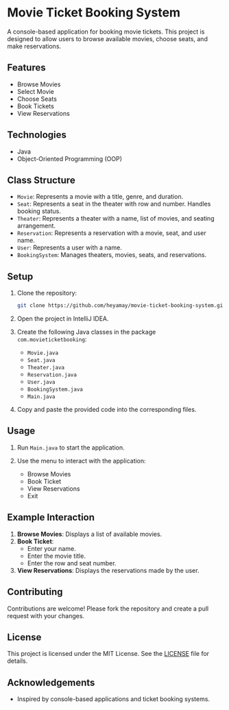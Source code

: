 # Movie Ticket Booking System

A console-based application for booking movie tickets. This project is designed to allow users to browse available movies, choose seats, and make reservations.

## Features

- Browse Movies
- Select Movie
- Choose Seats
- Book Tickets
- View Reservations

## Technologies

- Java
- Object-Oriented Programming (OOP)

## Class Structure

- `Movie`: Represents a movie with a title, genre, and duration.
- `Seat`: Represents a seat in the theater with row and number. Handles booking status.
- `Theater`: Represents a theater with a name, list of movies, and seating arrangement.
- `Reservation`: Represents a reservation with a movie, seat, and user name.
- `User`: Represents a user with a name.
- `BookingSystem`: Manages theaters, movies, seats, and reservations.

## Setup

1. Clone the repository:
    ```bash
    git clone https://github.com/heyamay/movie-ticket-booking-system.git
    ```
2. Open the project in IntelliJ IDEA.

3. Create the following Java classes in the package `com.movieticketbooking`:
    - `Movie.java`
    - `Seat.java`
    - `Theater.java`
    - `Reservation.java`
    - `User.java`
    - `BookingSystem.java`
    - `Main.java`

4. Copy and paste the provided code into the corresponding files.

## Usage

1. Run `Main.java` to start the application.

2. Use the menu to interact with the application:
    - Browse Movies
    - Book Ticket
    - View Reservations
    - Exit

## Example Interaction

1. **Browse Movies**: Displays a list of available movies.
2. **Book Ticket**:
    - Enter your name.
    - Enter the movie title.
    - Enter the row and seat number.
3. **View Reservations**: Displays the reservations made by the user.

## Contributing

Contributions are welcome! Please fork the repository and create a pull request with your changes.

## License

This project is licensed under the MIT License. See the [LICENSE](LICENSE) file for details.

## Acknowledgements

- Inspired by console-based applications and ticket booking systems.

